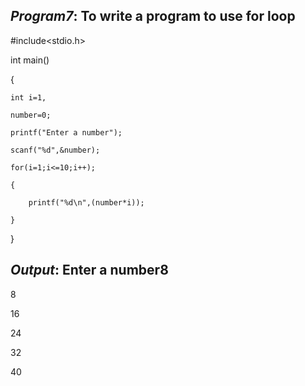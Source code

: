 ## *Program7*: To write a program to use for loop

#include<stdio.h>

int main()

{

    int i=1,
    
    number=0;
    
    printf("Enter a number");
    
    scanf("%d",&number);
    
    for(i=1;i<=10;i++);
    
    {
    
        printf("%d\n",(number*i));
        
    }
    
}

## *Output*: Enter a number8

8

16

24

32

40

